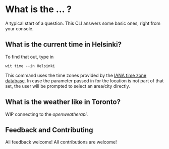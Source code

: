 # What is the ... ?
A typical start of a question. This CLI answers some basic ones, right from your console.

## What is the current time in Helsinki?
To find that out, type in 

```PS
wit time --in Helsinki
```

This command uses the time zones provided by the [IANA time zone database](https://en.wikipedia.org/wiki/Internet_Assigned_Numbers_Authority#Time_zone_database). In case the parameter passed in for the location is not part of that set, the user will be prompted to select an area/city directly.

## What is the weather like in Toronto?

WIP connecting to the _openweatherapi_.


## Feedback and Contributing
All feedback welcome!
All contributions are welcome!
